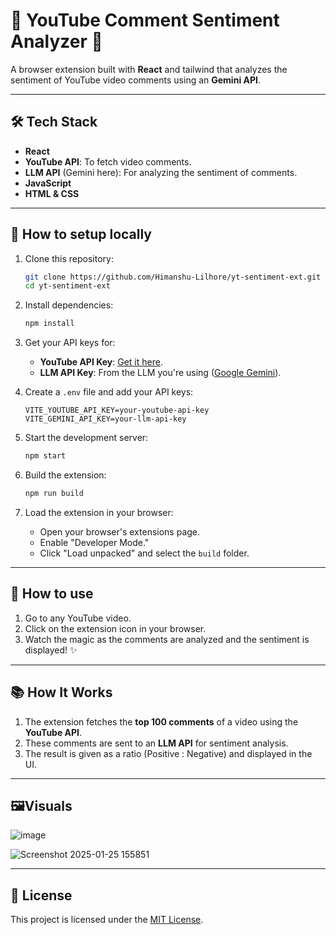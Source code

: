 # 🧠 YouTube Comment Sentiment Analyzer 🚀

A browser extension built with **React** and tailwind that analyzes the sentiment of YouTube video comments using an **Gemini API**.

---

## 🛠️ Tech Stack
- **React**
- **YouTube API**: To fetch video comments.
- **LLM API** (Gemini here): For analyzing the sentiment of comments.
- **JavaScript**
- **HTML & CSS**

---

## 🚀 How to setup locally
1. Clone this repository:
   ```bash
   git clone https://github.com/Himanshu-Lilhore/yt-sentiment-ext.git
   cd yt-sentiment-ext
   ```

2. Install dependencies:
   ```bash
   npm install
   ```

3. Get your API keys for:
   - **YouTube API Key**: [Get it here](https://console.cloud.google.com/apis).
   - **LLM API Key**: From the LLM you're using ([Google Gemini](https://aistudio.google.com/apikey)).

4. Create a `.env` file and add your API keys:
   ```
   VITE_YOUTUBE_API_KEY=your-youtube-api-key
   VITE_GEMINI_API_KEY=your-llm-api-key
   ```

5. Start the development server:
   ```bash
   npm start
   ```

6. Build the extension:
   ```bash
   npm run build
   ```

7. Load the extension in your browser:
   - Open your browser's extensions page.
   - Enable "Developer Mode."
   - Click "Load unpacked" and select the `build` folder.

---

## 🧪 How to use
1. Go to any YouTube video.
2. Click on the extension icon in your browser.
3. Watch the magic as the comments are analyzed and the sentiment is displayed! ✨

---

## 📚 How It Works
1. The extension fetches the **top 100 comments** of a video using the **YouTube API**.
2. These comments are sent to an **LLM API** for sentiment analysis.
3. The result is given as a ratio (Positive : Negative) and displayed in the UI.

---

## 🖼️Visuals
![image](https://github.com/user-attachments/assets/99bd0c88-042d-46ca-b66d-d1b80cfa4fc8)  


![Screenshot 2025-01-25 155851](https://github.com/user-attachments/assets/cb1dd585-2260-42ae-8c2f-21b8608b4e26)

---

## 📃 License
This project is licensed under the [MIT License](LICENSE).
